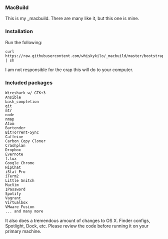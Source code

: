 ### MacBuild

This is my _macbuild. There are many like it, but this one is mine.

### Installation

Run the following:

    curl https://raw.githubusercontent.com/whiskykilo/_macbuild/master/bootstrap.sh | sh

I am not responsible for the crap this will do to your computer.

### Included packages

    Wireshark w/ GTK+3
    Ansible
    bash_completion
    git
    mtr
    node
    nmap
    Atom
    Bartender
    BitTorrent-Sync
    Caffeine
    Carbon Copy Cloner
    Crashplan
    Dropbox
    Evernote
    f.lux
    Google Chrome
    HipChat
    iStat Pro
    iTerm2
    Little Snitch
    MacVim
    1Password
    Spotify
    Vagrant
    Virtualbox
    VMware Fusion
    ... and many more

It also does a tremendous amount of changes to OS X. Finder configs, Spotlight, Dock, etc. Please review the code before running it on your primary machine.
